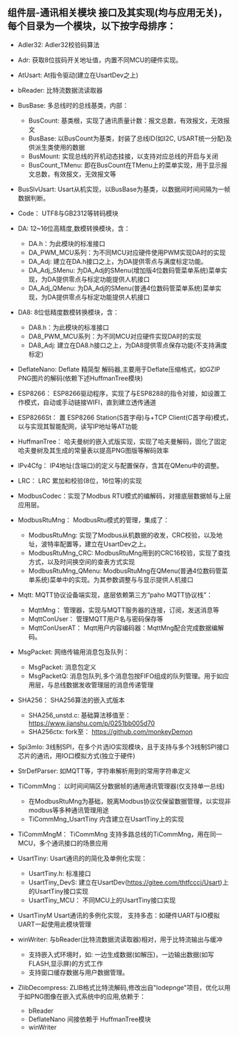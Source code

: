 ﻿
## 组件层-通讯相关模块 接口及其实现(均与应用无关)，每个目录为一个模块，以下按字母排序：
  * Adler32: Adler32校验码算法
  * Adr:  获取8位拔码开关地址值，内置不同MCU的硬件实现。
  * AtUsart: At指令驱动(建立在UsartDev之上)
  * bReader: 比特流数据流读取器
  * BusBase: 多总线时的总线基类，内部：
    + BusCount: 基类根，实现了通讯质量计数：报文总数，有效报文，无效报文
    + BusBase:  以BusCount为基类，封装了总线ID(如I2C, USART统一分配)及供派生类使用的数据
    + BusMount: 实现总线的开机动态挂接，以支持对应总线的开启与关闭
    + BusCount_TMenu: 即在BusCount在TMenu上的菜单实现，用于显示报文总数，有效报文，无效报文等
  * BusSlvUsart: Usart从机实现，以BusBase为基类，以数据间时间间隔为一帧数据判断。
  * Code：  UTF8与GB2312等转码模块
  * DA: 12~16位高精度,数模转换模块，含：
    + DA.h：为此模块的标准接口
    + DA_PWM_MCU系列：为不同MCU对应硬件使用PWM实现DA时的实现
    + DA_Adj: 建立在DA.h接口之上，为DA提供零点与满度标定功能。
    + DA_Adj_SMenu: 为DA_Adj的SMenu(增加版4位数码管菜单系统)菜单实现，为DA提供零点与标定功能提供人机接口
    + DA_Adj_QMenu: 为DA_Adj的SMenu(普通4位数码管菜单系统)菜单实现，为DA提供零点与标定功能提供人机接口
  * DA8: 8位低精度数模转换模块，含：
    + DA8.h：为此模块的标准接口
    + DA8_PWM_MCU系列：为不同MCU对应硬件实现DA时的实现
    + DA8_Adj: 建立在DA8.h接口之上，为DA8提供零点保存功能(不支持满度标定)

  * DeflateNano: Deflate 精简型 解码器,主要用于Deflate压缩格式，如GZIP PNG图片的解码(依赖下述HuffmanTree模块)
  * ESP8266： ESP8266驱动程序，实现了与ESP8288的指令对接，如设置工作模式，自动或手动链接WIFI，直到建立透传通道
  * ESP8266St： 置 ESP8266 Station(S首字母)与+TCP Client(C首字母)模式，以与实现其智能配网，读写IP地址等AT功能
  * HuffmanTree： 哈夫曼树的嵌入式版实现，实现了哈夫曼解码，固化了固定哈夫曼树及其生成的常量表以提高PNG图版等解码效率
  * IPv4Cfg： IP4地址(含端口)的定义与配置保存，含其在QMenu中的调整。
  * LRC： LRC 累加和校验(8位，16位等)的实现

  * ModbusCodec：实现了Modbus RTU模式的编解码，对接底层数据帧与上层应用层。
  * ModbusRtuMng：  ModbusRtu模式的管理，集成了：
    + ModbusRtuMng: 实现了Modbus从机数据的收发，CRC校验，以及地址，波特率配置等，建立在UsartDev之上。 
    + ModbusRtuMng_CRC: ModbusRtuMng用到的CRC16校验，实现了查找方式，以及时间换空间的查表方式实现
    + ModbusRtuMng_QMenu: ModbusRtuMng在QMenu(普通4位数码管菜单系统)菜单中的实现。为其参数调整与与显示提供人机接口
  * Mqtt: MQTT协议设备端实现，底层依赖第三方“paho MQTT协议栈”：
    + MqttMng： 管理器，实现与MQTT服务器的连接，订阅，发送消息等
    + MqttConUser： 管理MQTT用户名与密码保存等
    + MqttConUserAT： Mqtt用户内容编码器：MqttMng配合完成数据编解码。
  * MsgPacket: 网络传输用消息包及队列：
    + MsgPacket: 消息包定义
    + MsgPacketQ: 消息包队列,多个消息包按FIFO组成的队列管理。用于如应用层，与总线数据发收管理层的消息传递管理
  * SHA256： SHA256算法的嵌入式版本
    + SHA256_unstd.c: 基础算法移值至：https://www.jianshu.com/p/0251bb005d70
    + SHA256ctx: fork至： https://github.com/monkeyDemon

  * Spi3mIo: 3线制SPI，在多个片选IO实现模块，且于支持与多个3线制SPI接口芯片的通讯，用IO口模拟方式(独立于硬件)
  * StrDefParser:  如MQTT等，字符串解析用到的常用字符串定义
  * TiCommMng：  以时间间隔区分数据帧的通用通讯管理器(仅支持单一总线)
    + 在ModbusRtuMng为基础，脱离Modbus协议仅保留数据管理，以实现非modbus等多种通讯管理用途
    + TiCommMng_UsartTiny 内含建立在UsartTiny上的实现
  * TiCommMngM： TiCommMng 支持多路总线的TiCommMng，用在同一MCU，多个通讯接口的场景应用

  * UsartTiny: Usart通讯的的简化及单例化实现：
    + UsartTiny.h: 标准接口
    + UsartTiny_DevS: 建立在UsartDev(https://gitee.com/thtfcccj/Usart)上的UsartTiny接口实现
    + UsartTiny_MCU： 不同MCU上的UsartTiny接口实现
  * UsartTinyM Usart通讯的多例化实现， 支持多态：如硬件UART与IO模拟UART一起使用此模块管理
  * winWriter: 与bReader(比特流数据流读取器)相对，用于比特流输出与缓冲
    + 支持嵌入式环境时，如: 一边生成数据(如解压)，一边输出数据(如写FLASH,显示屏)的方式工作
    + 支持窗口缓存数据与用户数据管理。
  * ZlibDecompress: ZLIB格式比特流解码,修改出自"lodepnge"项目，优化以用于如PNG图像在嵌入式系统中的应用,依赖于：
    + bReader
    + DeflateNano 间接依赖于 HuffmanTree模块
    + winWriter
    

  
  









